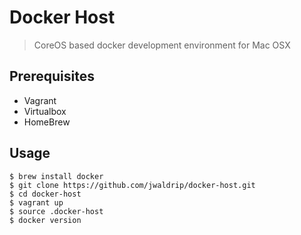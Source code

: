 # Docker Host

> CoreOS based docker development environment for Mac OSX

## Prerequisites

* Vagrant
* Virtualbox
* HomeBrew

## Usage

```
$ brew install docker
$ git clone https://github.com/jwaldrip/docker-host.git
$ cd docker-host
$ vagrant up
$ source .docker-host
$ docker version
```